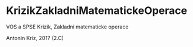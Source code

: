 # KrizikZakladniMatematickeOperace
VOS a SPSE Krizik, Zakladni matematicke operace

Antonin Kriz, 2017 (2.C)
